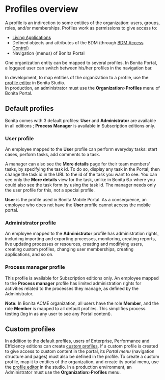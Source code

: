 # Profiles overview

A profile is an indirection to some entities of the organization: users, groups, roles, and/or memberships.
Profiles work as permissions to give access to:

- [Living Applications](applications.md)
- Defined objects and attributes of the BDM (through [BDM Access Control](access-control-api.md))
- Navigation (menus) of Bonita Portal

One organization entity can be mapped to several profiles. In Bonita Portal, a loggued user can switch between his/her profiles in the navigation bar.

In development, to map entities of the organization to a profile, use the [profile editor](profileCreation.md) in Bonita Studio.  
In production, an administrator must use the **Organization**>**Profiles** menu of Bonita Portal.

## Default profiles

Bonita comes with 3 default profiles: **User** and **Administrator** are available in all editions ; **Process Manager** is available in Subscription editions only.

### User profile

An employee mapped to the **User** profile can perform everyday tasks: start cases, perform tasks, add comments to a task. 

A manager can also see the **More details** page for their team members' tasks, by specifying the task id. To do so, display any task in the Portal, then change the task id in the URL to the id of the task you want to see. 
You can see only the **More details** view for the task, unlike in Bonita 6.x where you could also see the task form by using the task id.
The manager needs only the user profile for this, not a special profile.

**User** is the profile used in Bonita Mobile Portal. As a consequence, an employee who does not have the **User** profile cannot access the mobile portal. 

### Administrator profile

An employee mapped to the **Administrator** profile has administration rights, including importing and exporting processes, monitoring, creating reports, live updating processes or resources, creating and modifying users, creating custom profiles, changing user memberships, creating applications, and so on.

### Process manager profile

This profile is available for Subscription editions only.
An employee mapped to the **Process manager** profile has limited administration rights for activities related to the processes they manage, as defined by the Administrator.

**Note:** In Bonita ACME organization, all users have the role **Member**, and the role **Member** is mapped to all default profiles. This simplifies process testing (log in as any user to see any Portal content). 

## Custom profiles

In addition to the default profiles, users of Enterprise, Performance and Efficiency editions can create [custom profiles](custom-profiles.md).
If a custom profile is created to give access to custom content in the portal, its _Portal menu_ (navigation structure and pages) must also be defined in the profile.
To create a custom profile, map it to entities of the organization, and create its portal menu, use the [profile editor](profileCreation.md) in the studio. 
In a production environment, an Administrator must use the **Organization**>**Profiles** menu.

